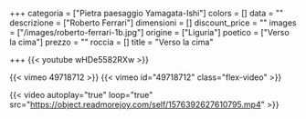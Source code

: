 +++
categoria = ["Pietra paesaggio  Yamagata-Ishi"]
colors = []
data = ""
descrizione = ["Roberto Ferrari"]
dimensioni = []
discount_price = ""
images = ["/images/roberto-ferrari-1b.jpg"]
origine = ["Liguria"]
poetico = ["Verso la cima"]
prezzo = ""
roccia = []
title = "Verso la cima"

+++
{{< youtube wHDe5582RXw >}}

{{< vimeo 49718712 >}}
{{< vimeo id="49718712" class="flex-video" >}}

{{< video autoplay="true" loop="true" src="https://object.readmorejoy.com/self/1576392627610795.mp4" >}}
